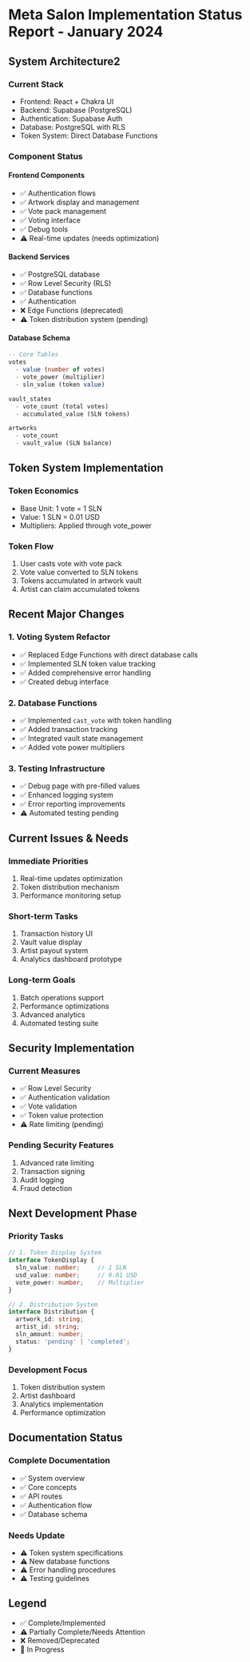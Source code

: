 # Meta Salon Implementation Status Report - January 2024

## System Architecture2

### Current Stack
- Frontend: React + Chakra UI
- Backend: Supabase (PostgreSQL)
- Authentication: Supabase Auth
- Database: PostgreSQL with RLS
- Token System: Direct Database Functions

### Component Status

#### Frontend Components
- ✅ Authentication flows
- ✅ Artwork display and management
- ✅ Vote pack management
- ✅ Voting interface
- ✅ Debug tools
- ⚠️ Real-time updates (needs optimization)

#### Backend Services
- ✅ PostgreSQL database
- ✅ Row Level Security (RLS)
- ✅ Database functions
- ✅ Authentication
- ❌ Edge Functions (deprecated)
- ⚠️ Token distribution system (pending)

#### Database Schema
```sql
-- Core Tables
votes
  - value (number of votes)
  - vote_power (multiplier)
  - sln_value (token value)

vault_states
  - vote_count (total votes)
  - accumulated_value (SLN tokens)

artworks
  - vote_count
  - vault_value (SLN balance)
```

## Token System Implementation

### Token Economics
- Base Unit: 1 vote = 1 SLN
- Value: 1 SLN = 0.01 USD
- Multipliers: Applied through vote_power

### Token Flow
1. User casts vote with vote pack
2. Vote value converted to SLN tokens
3. Tokens accumulated in artwork vault
4. Artist can claim accumulated tokens

## Recent Major Changes

### 1. Voting System Refactor
- ✅ Replaced Edge Functions with direct database calls
- ✅ Implemented SLN token value tracking
- ✅ Added comprehensive error handling
- ✅ Created debug interface

### 2. Database Functions
- ✅ Implemented `cast_vote` with token handling
- ✅ Added transaction tracking
- ✅ Integrated vault state management
- ✅ Added vote power multipliers

### 3. Testing Infrastructure
- ✅ Debug page with pre-filled values
- ✅ Enhanced logging system
- ✅ Error reporting improvements
- ⚠️ Automated testing pending

## Current Issues & Needs

### Immediate Priorities
1. Real-time updates optimization
2. Token distribution mechanism
3. Performance monitoring setup

### Short-term Tasks
1. Transaction history UI
2. Vault value display
3. Artist payout system
4. Analytics dashboard prototype

### Long-term Goals
1. Batch operations support
2. Performance optimizations
3. Advanced analytics
4. Automated testing suite

## Security Implementation

### Current Measures
- ✅ Row Level Security
- ✅ Authentication validation
- ✅ Vote validation
- ✅ Token value protection
- ⚠️ Rate limiting (pending)

### Pending Security Features
1. Advanced rate limiting
2. Transaction signing
3. Audit logging
4. Fraud detection

## Next Development Phase

### Priority Tasks
```typescript
// 1. Token Display System
interface TokenDisplay {
  sln_value: number;     // 1 SLN
  usd_value: number;     // 0.01 USD
  vote_power: number;    // Multiplier
}

// 2. Distribution System
interface Distribution {
  artwork_id: string;
  artist_id: string;
  sln_amount: number;
  status: 'pending' | 'completed';
}
```

### Development Focus
1. Token distribution system
2. Artist dashboard
3. Analytics implementation
4. Performance optimization

## Documentation Status

### Complete Documentation
- ✅ System overview
- ✅ Core concepts
- ✅ API routes
- ✅ Authentication flow
- ✅ Database schema

### Needs Update
- ⚠️ Token system specifications
- ⚠️ New database functions
- ⚠️ Error handling procedures
- ⚠️ Testing guidelines

## Legend
- ✅ Complete/Implemented
- ⚠️ Partially Complete/Needs Attention
- ❌ Removed/Deprecated
- 🔄 In Progress 